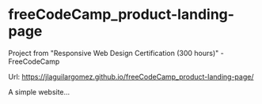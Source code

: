 # freeCodeCamp_product-landing-page
Project from "Responsive Web Design Certification (300 hours)" - FreeCodeCamp

Url: https://jlaguilargomez.github.io/freeCodeCamp_product-landing-page/

A simple website...
